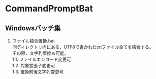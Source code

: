 # CommandPromptBat

## Windowsバッチ集

1. ファイル結合置換.bat  
同ディレクトリ内にある、UTF8で書かれたtxtファイル全てを結合する。  
その際、文字列置換も可能。  
1.1. ファイルエンコード変更可  
1.2. 対象拡張子変更可  
1.3. 置換前後文字列変更可  
